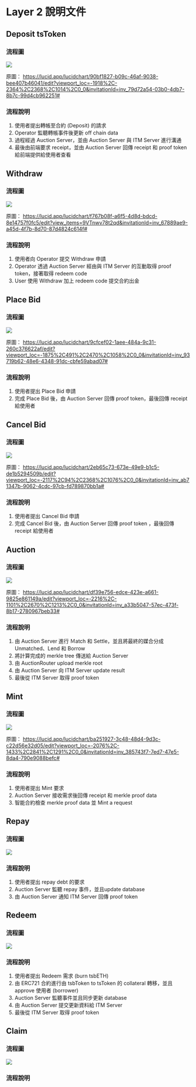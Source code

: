 # Layer 2 說明文件

## Deposit tsToken
### 流程圖
![](https://i.imgur.com/AfP1Iw3.png)


原圖：
https://lucid.app/lucidchart/90bf1827-b09c-46af-9038-bee407b46041/edit?viewport_loc=-1918%2C-2364%2C2368%2C1014%2C0_0&invitationId=inv_79d72a54-03b0-4db7-8b7c-99d4cb962251#

### 流程說明
1. 使用者提出轉帳至合約 (Deposit) 的請求
2. Operator 監聽轉帳事件後更新 off chain data 
3. 過程經過 Auction Server，並由 Auction Server 與 ITM Server 進行溝通
4. 最後由前端要求 receipt，並由 Auction Server 回傳 receipt 和 proof token 給前端提供給使用者查看


## Withdraw
### 流程圖
![](https://i.imgur.com/qbHTzRS.png)

原圖：
https://lucid.app/lucidchart/f767b08f-a6f5-4d8d-bdcd-8e14757f0fc5/edit?view_items=9VTnwv78t2qd&invitationId=inv_67889ae9-a45d-4f7b-8d70-87d4824c614f#

### 流程說明
1. 使用者向 Operator 提交 Withdraw 申請 
2. Operator 透過 Auction Server 經由與 ITM Server 的互動取得 proof token，接著取得 redeem code 
3. User 使⽤ Withdraw 加上 redeem code 提交合約出⾦ 

## Place Bid
### 流程圖
![](https://i.imgur.com/yPmh4FX.png)

原圖：
https://lucid.app/lucidchart/9cfcef02-1aee-484a-9c31-260c376622af/edit?viewport_loc=-1875%2C491%2C2470%2C1058%2C0_0&invitationId=inv_93719b62-48e6-4348-91dc-cbfe59abad07#

### 流程說明
1. 使用者提出 Place Bid 申請
2. 完成 Place Bid 後，由 Auction Server 回傳 proof token，最後回傳 receipt 給使用者

## Cancel Bid
### 流程圖
![](https://i.imgur.com/zLcpx50.png)

原圖：
https://lucid.app/lucidchart/2eb65c73-673e-49e9-b1c5-de1b5294509b/edit?viewport_loc=-2117%2C94%2C2368%2C1076%2C0_0&invitationId=inv_ab71347b-9062-4cdc-97cb-fd789870bb1a#


### 流程說明
1. 使用者提出 Cancel Bid 申請
2. 完成 Cancel Bid 後，由 Auction Server 回傳 proof token ，最後回傳 receipt 給使用者

## Auction
### 流程圖
![](https://i.imgur.com/7pl81IA.png)

原圖：
https://lucid.app/lucidchart/df39e756-edce-423e-a661-9825e861149a/edit?viewport_loc=-2216%2C-1101%2C2670%2C1213%2C0_0&invitationId=inv_a33b5047-57ec-473f-8b17-2780967beb33#

### 流程說明
1. 由 Auction Server 進行 Ｍatch 和 Settle，並且將最終的媒合分成 Unmatched、Lend 和 Borrow
2. 將計算完成的 merkle tree 傳送給 Auction Server 
3. 由 AuctionRouter upload merkle root
4. 由 Auction Server 向 ITM Server update result
5. 最後從 ITM Server 取得 proof token 

## Mint
### 流程圖
![](https://i.imgur.com/3ucHlXG.png)

原圖：
https://lucid.app/lucidchart/ba251927-3c48-48d4-9d3c-c22d56e32d05/edit?viewport_loc=-2076%2C-1433%2C2841%2C1291%2C0_0&invitationId=inv_385743f7-7ed7-47e5-8da4-790e9088befc#

### 流程說明
1. 使用者提出 Mint 要求
2. Auction Server 接收需求後回傳 receipt 和 merkle proof data
3. 智能合約檢查 merkle proof data 並 Mint a request 

## Repay
### 流程圖
![](https://i.imgur.com/ZTGLhIy.png)

### 流程說明
1. 使用者提出 repay debt 的要求
2. Auction Server 監聽 repay 事件，並且update database
3. 由 Auction Server 通知 ITM Server 回傳 proof token

## Redeem
### 流程圖
![](https://i.imgur.com/3yx53Rs.png)

### 流程說明
1. 使用者提出 Redeem 需求 (burn tsbETH)
2. 由 ERC721 合約進行由 tsbToken to tsToken 的  collateral 轉移，並且 approve 使用者 (borrower)
3. Auction Server 監聽事件並且同步更新 database
4. 由 Auction Server 提交更新資料給 ITM Server
5. 最後從 ITM Server 取得 proof token

## Claim
### 流程圖
![](https://i.imgur.com/hJxWOBK.png)

### 流程說明

